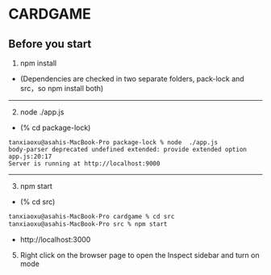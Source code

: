 # CARDGAME

## Before you start
1. npm install
- (Dependencies are checked in two separate folders, pack-lock and src，so npm install both)
- -------
2. node  ./app.js
- (% cd package-lock)
```
tanxiaoxu@asahis-MacBook-Pro package-lock % node  ./app.js 
body-parser deprecated undefined extended: provide extended option app.js:20:17
Server is running at http://localhost:9000
```
- ---------
3. npm start
- (% cd src)
```html
tanxiaoxu@asahis-MacBook-Pro cardgame % cd src
tanxiaoxu@asahis-MacBook-Pro src % npm start
```
- http://localhost:3000
5. Right click on the browser page to open the Inspect sidebar and turn on mode




